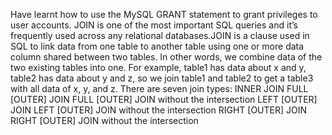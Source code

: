 Have learnt how to use the MySQL GRANT statement to grant privileges to user accounts.
JOIN is one of the most important SQL queries and it’s frequently used across any relational databases.JOIN is a clause used in SQL to link data from one table to another table using one or more data column shared between two tables.
In other words, we combine data of the two existing tables into one. For example, table1 has data about x and y, table2 has data about y and z,
so we join table1 and table2 to get a table3 with all data of x, y, and z.
 There are seven join types:
INNER JOIN
FULL [OUTER] JOIN
FULL [OUTER] JOIN without the intersection
LEFT [OUTER] JOIN
LEFT [OUTER] JOIN without the intersection
RIGHT [OUTER] JOIN
RIGHT [OUTER] JOIN without the intersection
